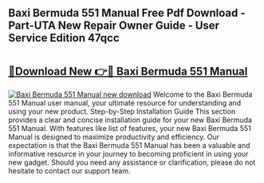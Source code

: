 ## Baxi Bermuda 551 Manual Free Pdf Download - Part-UTA New Repair Owner Guide - User Service Edition 47qcc

# <h2><a href="http://cf22758.oget.top/?id=Baxi+Bermuda+551+Manual">🔗Download New 👉🔴 Baxi Bermuda 551 Manual</a></h2>

[![Baxi Bermuda 551 Manual new download](https://i.imgur.com/5g1atiW.png)](http://cf22758.oget.top/?id=Baxi+Bermuda+551+Manual)
Welcome to the Baxi Bermuda 551 Manual user manual, your ultimate resource for understanding and using your new product. Step-by-Step Installation Guide This section provides a clear and concise installation guide for your new Baxi Bermuda 551 Manual. With features like list of features, your new Baxi Bermuda 551 Manual is designed to maximize productivity and efficiency. Our expectation is that the Baxi Bermuda 551 Manual has been a valuable and informative resource in your journey to becoming proficient in using your new gadget. Should you need any assistance or clarification, please do not hesitate to contact our support team.
